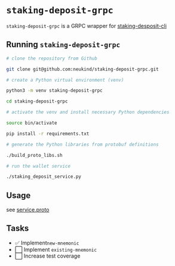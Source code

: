
# `staking-deposit-grpc`


`staking-deposit-grpc` is a GRPC wrapper for [staking-desposit-cli](https://github.com/ethereum/staking-deposit-cli)


## Running `staking-deposit-grpc`

```bash
# clone the repository from Github

git clone git@github.com:neukind/staking-deposit-grpc.git

# create a Python virtual environment (venv)

python3 -m venv staking-deposit-grpc

cd staking-deposit-grpc

# activate the venv and install necessary Python dependencies

source bin/activate

pip install -r requirements.txt

# generate the Python libraries from protobuf definitions

./build_proto_libs.sh

# run the wallet service

./staking_deposit_service.py
```

## Usage 

see [service.proto](https://github.com/neukind/staking-deposit-grpc/blob/main/include/proto/service.proto)

## Tasks

 - :white_check_mark: Implement`new-mnemonic` 
 - :white_large_square: Implement `existing-mnemonic`  
 - :white_large_square: Increase test coverage
